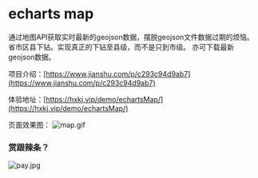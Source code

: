 # echarts map

通过地图API获取实时最新的geojson数据，摆脱geojson文件数据过期的烦恼。
省市区县下钻。实现真正的下钻至县级，而不是只到市级。
亦可下载最新geojson数据。

项目介绍：[https://www.jianshu.com/p/c293c94d9ab7](https://www.jianshu.com/p/c293c94d9ab7)

体验地址：[https://hxkj.vip/demo/echartsMap/](https://hxkj.vip/demo/echartsMap/)

页面效果图：
![map.gif](https://upload-images.jianshu.io/upload_images/7412714-3edd0e7bc2c810fa.gif?imageMogr2/auto-orient/strip)

### 赏跟辣条？
![pay.jpg](https://raw.githubusercontent.com/TangSY/echarts-map-demo/master/src/images/pay.jpg)
